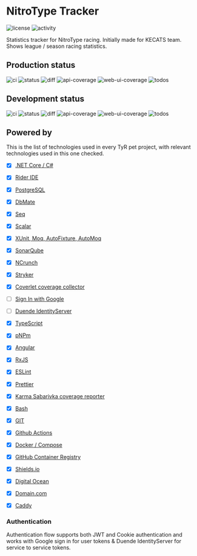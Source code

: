 # NitroType Tracker

![license](https://img.shields.io/github/license/ewancoder/nitrotype-tracker?color=blue)
![activity](https://img.shields.io/github/commit-activity/m/ewancoder/nitrotype-tracker)

Statistics tracker for NitroType racing. Initially made for KECATS team.
Shows league / season racing statistics.

## Production status

![ci](https://github.com/ewancoder/nitrotype-tracker/actions/workflows/deploy.yml/badge.svg?branch=main)
![status](https://img.shields.io/github/last-commit/ewancoder/nitrotype-tracker/main)
![diff](https://img.shields.io/github/commits-difference/ewancoder/nitrotype-tracker?base=main&head=main&logo=git&label=diff&color=orange)
![api-coverage](https://img.shields.io/endpoint?url=https://gist.githubusercontent.com/ewancoder/0184962696ef0364be7a3f491133f2f9/raw/nitrotype-tracker-api-coverage-main.json)
![web-ui-coverage](https://img.shields.io/endpoint?url=https://gist.githubusercontent.com/ewancoder/0184962696ef0364be7a3f491133f2f9/raw/nitrotype-tracker-web-coverage-main.json)
![todos](https://img.shields.io/endpoint?url=https://gist.githubusercontent.com/ewancoder/0184962696ef0364be7a3f491133f2f9/raw/nitrotype-tracker-todos-main.json)

## Development status

![ci](https://github.com/ewancoder/nitrotype-tracker/actions/workflows/deploy.yml/badge.svg?branch=develop)
![status](https://img.shields.io/github/last-commit/ewancoder/nitrotype-tracker/develop)
![diff](https://img.shields.io/github/commits-difference/ewancoder/nitrotype-tracker?base=main&head=develop&logo=git&label=diff&color=orange)
![api-coverage](https://img.shields.io/endpoint?url=https://gist.githubusercontent.com/ewancoder/0184962696ef0364be7a3f491133f2f9/raw/nitrotype-tracker-api-coverage-develop.json)
![web-ui-coverage](https://img.shields.io/endpoint?url=https://gist.githubusercontent.com/ewancoder/0184962696ef0364be7a3f491133f2f9/raw/nitrotype-tracker-web-coverage-develop.json)
![todos](https://img.shields.io/endpoint?url=https://gist.githubusercontent.com/ewancoder/0184962696ef0364be7a3f491133f2f9/raw/nitrotype-tracker-todos-develop.json)

## Powered by

This is the list of technologies used in every TyR pet project, with relevant technologies used in this one checked.

- [x] [.NET Core / C#](https://dotnet.microsoft.com)
- [x] [Rider IDE](https://www.jetbrains.com/rider)
- [x] [PostgreSQL](https://www.postgresql.org)
- [x] [DbMate](https://github.com/amacneil/dbmate)
- [x] [Seq](https://datalust.co/seq)
- [x] [Scalar](https://scalar.com)
- [x] [XUnit, Moq, AutoFixture, AutoMoq](https://xunit.net)
- [x] [SonarQube](https://www.sonarsource.com/products/sonarqube)
- [x] [NCrunch](https://www.ncrunch.net)
- [x] [Stryker](https://stryker-mutator.io)
- [x] [Coverlet coverage collector](https://github.com/coverlet-coverage/coverlet)
- [ ] [Sign In with Google](https://developers.google.com/identity/gsi/web/guides/overview)
- [ ] [Duende IdentityServer](https://duendesoftware.com/products/identityserver)

- [x] [TypeScript](https://www.typescriptlang.org)
- [x] [pNPm](https://pnpm.io)
- [x] [Angular](https://angular.dev)
- [x] [RxJS](https://rxjs.dev/)
- [x] [ESLint](https://eslint.org)
- [x] [Prettier](https://prettier.io)
- [x] [Karma Sabarivka coverage reporter](https://github.com/kopach/karma-sabarivka-reporter)

- [x] [Bash](https://www.gnu.org/software/bash)
- [x] [GIT](https://git-scm.com)
- [x] [Github Actions](https://github.com/features/actions)
- [x] [Docker / Compose](https://www.docker.com)
- [x] [GitHub Container Registry](https://docs.github.com/en/packages)
- [x] [Shields.io](https://shields.io)
- [x] [Digital Ocean](https://www.digitalocean.com)
- [x] [Domain.com](https://www.domain.com)
- [x] [Caddy](https://caddyserver.com)

### Authentication

Authentication flow supports both JWT and Cookie authentication and works with Google sign in for user tokens & Duende IdentityServer for service to service tokens.

